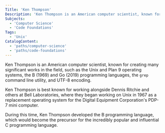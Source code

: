 ```yaml
---
Title: 'Ken Thompson'
Description: 'Ken Thompson is an American computer scientist, known for creating many significant works in the field, such as the Unix and Plan 9 operating systems, the B (1969) and Go (2019) programming languages, the grep command line utility, and UTF-8 encoding. Ken Thompson is best known for working alongside Dennis Ritchie and others at Bell Laboratories, where they began working on Unix in 1967 as a replacement operating system for the Digital Equipment Corporations PDP-7 mini computer. During this time, Ken Thompson developed the B programming language, which would become the precursor for the incredibly popular and influential C programming language.'
Subjects:
  - 'Computer Science'
  - 'Code Foundations'
Tags:
  - 'Unix'
CatalogContent:
  - 'paths/computer-science'
  - 'paths/code-foundations'
---
```


Ken Thompson is an American computer scientist, known for creating many significant works in the field, such as the Unix and Plan 9 operating systems, the B (1969) and Go (2019) programming languages, the `grep` command line utility, and UTF-8 encoding.

Ken Thompson is best known for working alongside Dennis Ritchie and others at Bell Laboratories, where they began working on Unix in 1967 as a replacement operating system for the Digital Equipment Corporation's PDP-7 mini computer.

During this time, Ken Thompson developed the B programming language, which would become the precursor for the incredibly popular and influential C programming language.
